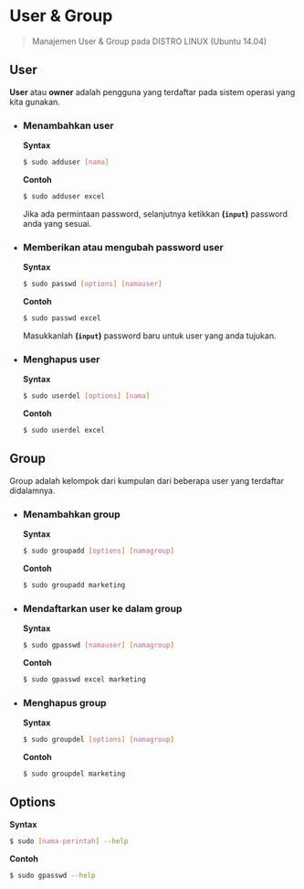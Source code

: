 # User & Group

> Manajemen User & Group pada DISTRO LINUX (Ubuntu 14.04)


## User

__User__ atau __owner__ adalah pengguna yang terdaftar pada sistem operasi yang kita gunakan.

- ### Menambahkan user

    __Syntax__
    ``` bash
    $ sudo adduser [nama]
    ```

    __Contoh__
    ``` bash
    $ sudo adduser excel
    ```

    Jika ada permintaan password, selanjutnya ketikkan __(`input`)__ password anda yang sesuai.

- ### Memberikan atau mengubah password user

    __Syntax__
    ``` bash
    $ sudo passwd [options] [namauser]
    ```

    __Contoh__
    ``` bash
    $ sudo passwd excel
    ```

    Masukkanlah __(`input`)__ password baru untuk user yang anda tujukan.

- ### Menghapus user

    __Syntax__
    ``` bash
    $ sudo userdel [options] [nama]
    ```

    __Contoh__
    ``` bash
    $ sudo userdel excel
    ```

## Group

Group adalah kelompok dari kumpulan dari beberapa user yang terdaftar didalamnya.

- ### Menambahkan group

    __Syntax__
    ``` bash
    $ sudo groupadd [options] [namagroup]
    ```

    __Contoh__
    ``` bash
    $ sudo groupadd marketing
    ```

- ### Mendaftarkan user ke dalam group

    __Syntax__
    ``` bash
    $ sudo gpasswd [namauser] [namagroup]
    ```

    __Contoh__
    ``` bash
    $ sudo gpasswd excel marketing
    ```

- ### Menghapus group

    __Syntax__
    ``` bash
    $ sudo groupdel [options] [namagroup]
    ```

    __Contoh__
    ``` bash
    $ sudo groupdel marketing
    ```


## Options

__Syntax__
``` bash
$ sudo [nama-perintah] --help
```

__Contoh__
``` bash
$ sudo gpasswd --help
```

